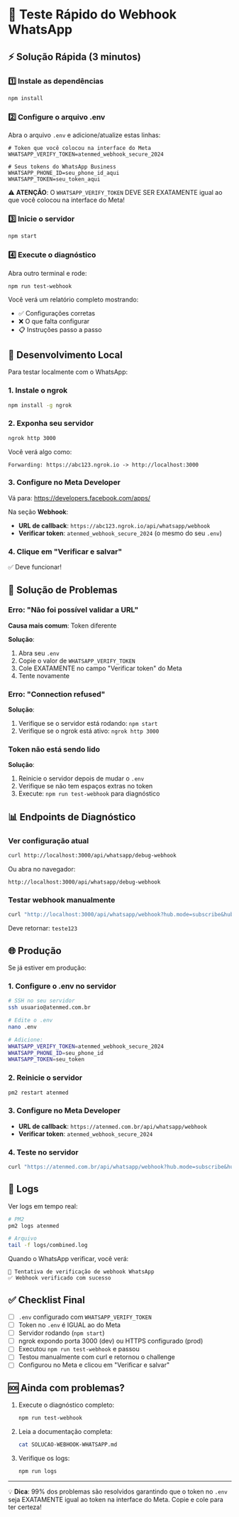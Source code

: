 # 🚀 Teste Rápido do Webhook WhatsApp

## ⚡ Solução Rápida (3 minutos)

### 1️⃣ Instale as dependências
```bash
npm install
```

### 2️⃣ Configure o arquivo .env
Abra o arquivo `.env` e adicione/atualize estas linhas:

```env
# Token que você colocou na interface do Meta
WHATSAPP_VERIFY_TOKEN=atenmed_webhook_secure_2024

# Seus tokens do WhatsApp Business
WHATSAPP_PHONE_ID=seu_phone_id_aqui
WHATSAPP_TOKEN=seu_token_aqui
```

⚠️ **ATENÇÃO**: O `WHATSAPP_VERIFY_TOKEN` DEVE SER EXATAMENTE igual ao que você colocou na interface do Meta!

### 3️⃣ Inicie o servidor
```bash
npm start
```

### 4️⃣ Execute o diagnóstico
Abra outro terminal e rode:
```bash
npm run test-webhook
```

Você verá um relatório completo mostrando:
- ✅ Configurações corretas
- ❌ O que falta configurar
- 📋 Instruções passo a passo

## 🔧 Desenvolvimento Local

Para testar localmente com o WhatsApp:

### 1. Instale o ngrok
```bash
npm install -g ngrok
```

### 2. Exponha seu servidor
```bash
ngrok http 3000
```

Você verá algo como:
```
Forwarding: https://abc123.ngrok.io -> http://localhost:3000
```

### 3. Configure no Meta Developer

Vá para: https://developers.facebook.com/apps/

Na seção **Webhook**:
- **URL de callback**: `https://abc123.ngrok.io/api/whatsapp/webhook`
- **Verificar token**: `atenmed_webhook_secure_2024` (o mesmo do seu `.env`)

### 4. Clique em "Verificar e salvar"

✅ Deve funcionar!

## 🐛 Solução de Problemas

### Erro: "Não foi possível validar a URL"

**Causa mais comum**: Token diferente

**Solução**:
1. Abra seu `.env`
2. Copie o valor de `WHATSAPP_VERIFY_TOKEN`
3. Cole EXATAMENTE no campo "Verificar token" do Meta
4. Tente novamente

### Erro: "Connection refused"

**Solução**:
1. Verifique se o servidor está rodando: `npm start`
2. Verifique se o ngrok está ativo: `ngrok http 3000`

### Token não está sendo lido

**Solução**:
1. Reinicie o servidor depois de mudar o `.env`
2. Verifique se não tem espaços extras no token
3. Execute: `npm run test-webhook` para diagnóstico

## 📊 Endpoints de Diagnóstico

### Ver configuração atual
```bash
curl http://localhost:3000/api/whatsapp/debug-webhook
```

Ou abra no navegador:
```
http://localhost:3000/api/whatsapp/debug-webhook
```

### Testar webhook manualmente
```bash
curl "http://localhost:3000/api/whatsapp/webhook?hub.mode=subscribe&hub.verify_token=atenmed_webhook_secure_2024&hub.challenge=teste123"
```

Deve retornar: `teste123`

## 🌐 Produção

Se já estiver em produção:

### 1. Configure o .env no servidor
```bash
# SSH no seu servidor
ssh usuario@atenmed.com.br

# Edite o .env
nano .env

# Adicione:
WHATSAPP_VERIFY_TOKEN=atenmed_webhook_secure_2024
WHATSAPP_PHONE_ID=seu_phone_id
WHATSAPP_TOKEN=seu_token
```

### 2. Reinicie o servidor
```bash
pm2 restart atenmed
```

### 3. Configure no Meta Developer
- **URL de callback**: `https://atenmed.com.br/api/whatsapp/webhook`
- **Verificar token**: `atenmed_webhook_secure_2024`

### 4. Teste no servidor
```bash
curl "https://atenmed.com.br/api/whatsapp/webhook?hub.mode=subscribe&hub.verify_token=atenmed_webhook_secure_2024&hub.challenge=teste"
```

## 📝 Logs

Ver logs em tempo real:
```bash
# PM2
pm2 logs atenmed

# Arquivo
tail -f logs/combined.log
```

Quando o WhatsApp verificar, você verá:
```
📱 Tentativa de verificação de webhook WhatsApp
✅ Webhook verificado com sucesso
```

## ✅ Checklist Final

- [ ] `.env` configurado com `WHATSAPP_VERIFY_TOKEN`
- [ ] Token no `.env` é IGUAL ao do Meta
- [ ] Servidor rodando (`npm start`)
- [ ] ngrok expondo porta 3000 (dev) ou HTTPS configurado (prod)
- [ ] Executou `npm run test-webhook` e passou
- [ ] Testou manualmente com curl e retornou o challenge
- [ ] Configurou no Meta e clicou em "Verificar e salvar"

## 🆘 Ainda com problemas?

1. Execute o diagnóstico completo:
   ```bash
   npm run test-webhook
   ```

2. Leia a documentação completa:
   ```bash
   cat SOLUCAO-WEBHOOK-WHATSAPP.md
   ```

3. Verifique os logs:
   ```bash
   npm run logs
   ```

---

💡 **Dica**: 99% dos problemas são resolvidos garantindo que o token no `.env` seja EXATAMENTE igual ao token na interface do Meta. Copie e cole para ter certeza!



